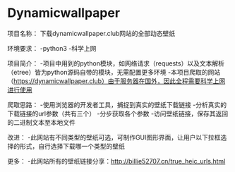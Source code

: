 # Dynamicwallpaper

项目名称：
    下载dynamicwallpaper.club网站的全部动态壁纸

环境要求：
    -python3
    -科学上网

项目简介：
    -项目中用到的python模块，如网络请求（requests）以及文本解析（etree）皆为python源码自带的模块，无需配置更多环境
    -本项目爬取的网站（https://dynamicwallpaper.club）由于服务器在国外，因此全程需要科学上网进行使用

爬取思路：
    -使用浏览器的开发者工具，捕捉到真实的壁纸下载链接
    -分析真实的下载链接的url参数（共有三个）
    -分步获取各个参数
    -访问壁纸链接，保存其返回的二进制文本至本地文件

改进：
    -此网站有不同类型的壁纸可选，可制作GUI图形界面，让用户以下拉框选择的形式，自行选择下载哪一个类型的壁纸

更多：
    -此网站所有的壁纸链接分享：http://billie52707.cn/true_heic_urls.html

    
